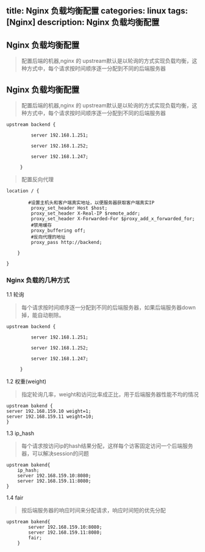 title: Nginx 负载均衡配置
categories: linux
tags: [Nginx]
description: Nginx 负载均衡配置
---
## Nginx 负载均衡配置

>  配置后端的机器,nginx 的 upstream默认是以轮询的方式实现负载均衡，这种方式中，每个请求按时间顺序逐一分配到不同的后端服务器

<!--more-->
## Nginx 负载均衡配置

>  配置后端的机器,nginx 的 upstream默认是以轮询的方式实现负载均衡，这种方式中，每个请求按时间顺序逐一分配到不同的后端服务器

	upstream backend {

             server 192.168.1.251;

             server 192.168.1.252;

             server 192.168.1.247;

         }

> 配置反向代理

	location / {

        	#设置主机头和客户端真实地址，以便服务器获取客户端真实IP
             proxy_set_header Host $host;
             proxy_set_header X-Real-IP $remote_addr;
        	 proxy_set_header X-Forwarded-For $proxy_add_x_forwarded_for;
             #禁用缓存
             proxy_buffering off;
             #反向代理的地址
             proxy_pass http://backend;     

        }

    }

### Nginx 负载的几种方式

1.1 轮询

> 每个请求按时间顺序逐一分配到不同的后端服务器，如果后端服务器down掉，能自动剔除。
		
	upstream backend {

             server 192.168.1.251;

             server 192.168.1.252;

             server 192.168.1.247;

         }
1.2 权重(weight)

> 指定轮询几率，weight和访问比率成正比，用于后端服务器性能不均的情况

	upstream bakend {
	server 192.168.159.10 weight=1;
	server 192.168.159.11 weight=10;
	}

1.3 ip_hash

> 每个请求按访问ip的hash结果分配，这样每个访客固定访问一个后端服务器，可以解决session的问题

	upstream bakend{
		ip_hash;
		server 192.168.159.10:8080;
		server 192.168.159.11:8080;
	}
1.4 fair

> 按后端服务器的响应时间来分配请求，响应时间短的优先分配

	upstream bakend{
			server 192.168.159.10:8080;
			server 192.168.159.11:8080;
			fair;
		}